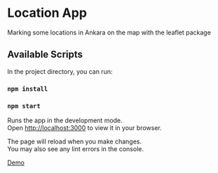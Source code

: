 # Location App
Marking some locations in Ankara on the map with the leaflet package

## Available Scripts

In the project directory, you can run:

### `npm install`

### `npm start`

Runs the app in the development mode.\
Open [http://localhost:3000](http://localhost:3000) to view it in your browser.

The page will reload when you make changes.\
You may also see any lint errors in the console.

<a href="https://location-app-frontend.netlify.app" target="blank">Demo</a>
